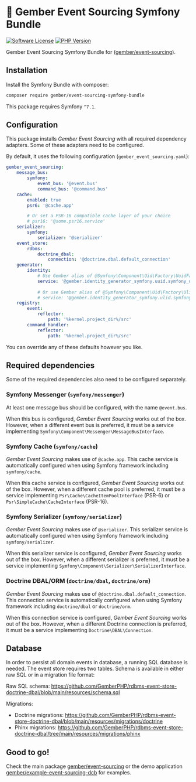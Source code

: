 # 🫚 Gember Event Sourcing Symfony Bundle
[![Software License](https://img.shields.io/badge/license-MIT-brightgreen.svg?style=flat)](LICENSE)
[![PHP Version](https://img.shields.io/badge/php-%5E8.3-8892BF.svg?style=flat)](http://www.php.net)

Gember Event Sourcing Symfony Bundle for ([gember/event-sourcing](https://github.com/GemberPHP/event-sourcing)).

## Installation
Install the Symfony Bundle with composer:

```bash
composer require gember/event-sourcing-symfony-bundle 
```

This package requires Symfony `^7.1`.

## Configuration
This package installs _Gember Event Sourcing_ with all required dependency adapters.
Some of these adapters need to be configured.

By default, it uses the following configuration (`gember_event_sourcing.yaml`):
```yaml
gember_event_sourcing:
    message_bus:
        symfony:
            event_bus: '@event.bus'
            command_bus: '@command.bus'
    cache:
        enabled: true
        psr6: '@cache.app'

        # Or set a PSR-16 compatible cache layer of your choice
        # psr16: '@some.psr16.service'
    serializer:
        symfony:
            serializer: '@serializer'
    event_store:
        rdbms:
            doctrine_dbal:
                connection: '@doctrine.dbal.default_connection'
    generator:
        identity:
            # Use Gember alias of @Symfony\Component\Uid\Factory\UuidFactory:
            service: '@gember.identity_generator_symfony.uuid.symfony_uuid_identity_generator'
            
            # Or use Gember alias of @Symfony\Component\Uid\Factory\UlidFactory:
            # service: '@gember.identity_generator_symfony.ulid.symfony_ulid_identity_generator'
    registry:
        event:
            reflector:
                path: '%kernel.project_dir%/src'
        command_handler:
            reflector:
                path: '%kernel.project_dir%/src' 
```

You can override any of these defaults however you like.

## Required dependencies
Some of the required dependencies also need to be configured separately.

### Symfony Messenger (`symfony/messenger`)
At least one message bus should be configured, with the name `@event.bus`. 

When this bus is configured, _Gember Event Sourcing_ works out of the box.
However, when a different event bus is preferred, it must be a service implementing `Symfony\Component\Messenger\MessageBusInterface`.

### Symfony Cache (`symfony/cache`)
_Gember Event Sourcing_ makes use of `@cache.app`. 
This cache service is automatically configured when using Symfony framework including `symfony/cache`.

When this cache service is configured, _Gember Event Sourcing_ works out of the box.
However, when a different cache pool is preferred, it must be a service implementing `Psr\Cache\CacheItemPoolInterface` (PSR-6) or `Psr\SimpleCache\CacheInterface` (PSR-16).

### Symfony Serializer (`symfony/serializer`)
_Gember Event Sourcing_ makes use of `@serializer`.
This serializer service is automatically configured when using Symfony framework including `symfony/serializer`.

When this serializer service is configured, _Gember Event Sourcing_ works out of the box.
However, when a different serializer is preferred, it must be a service implementing `Symfony\Component\Serializer\SerializerInterface`.

### Doctrine DBAL/ORM (`doctrine/dbal`, `doctrine/orm`)
_Gember Event Sourcing_ makes use of `@doctrine.dbal.default_connection`.
This connection service is automatically configured when using Symfony framework including `doctrine/dbal` or `doctrine/orm`.

When this connection service is configured, _Gember Event Sourcing_ works out of the box.
However, when a different Doctrine connection is preferred, it must be a service implementing `Doctrine\DBAL\Connection`.

## Database
In order to persist all domain events in database, a running SQL database is needed.
The event store requires two tables. Schema is available in either raw SQL or in a migration file format:

Raw SQL schema: https://github.com/GemberPHP/rdbms-event-store-doctrine-dbal/blob/main/resources/schema.sql

Migrations:
- Doctrine migrations: https://github.com/GemberPHP/rdbms-event-store-doctrine-dbal/blob/main/resources/migrations/doctrine
- Phinx migrations: https://github.com/GemberPHP/rdbms-event-store-doctrine-dbal/tree/main/resources/migrations/phinx

## Good to go! 
Check the main package [gember/event-sourcing](https://github.com/GemberPHP/event-sourcing) or 
the demo application [gember/example-event-sourcing-dcb](https://github.com/GemberPHP/example-event-sourcing-dcb) for examples.